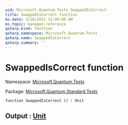 ```yaml
---
uid: Microsoft.Quantum.Tests.SwappedIsCorrect
title: SwappedIsCorrect function
ms.date: 3/26/2021 12:00:00 AM
ms.topic: managed-reference
qsharp.kind: function
qsharp.namespace: Microsoft.Quantum.Tests
qsharp.name: SwappedIsCorrect
qsharp.summary: ''
---
```


# SwappedIsCorrect function

Namespace: [Microsoft.Quantum.Tests](xref:Microsoft.Quantum.Tests)

Package: [Microsoft.Quantum.Standard.Tests](https://nuget.org/packages/Microsoft.Quantum.Standard.Tests)




```qsharp
function SwappedIsCorrect () : Unit
```


## Output : [Unit](xref:microsoft.quantum.lang-ref.unit)

